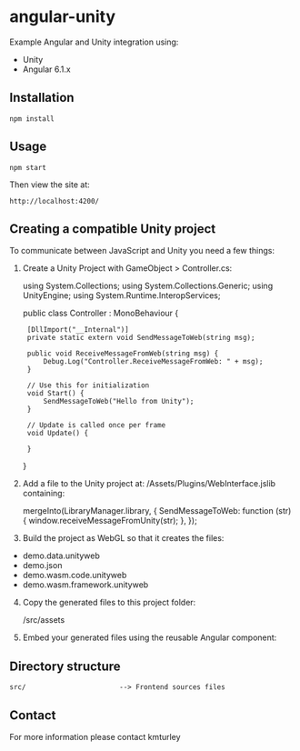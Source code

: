 # angular-unity

Example Angular and Unity integration using:
* Unity
* Angular 6.1.x

## Installation

    npm install

## Usage

    npm start

Then view the site at:

    http://localhost:4200/


## Creating a compatible Unity project

To communicate between JavaScript and Unity you need a few things:

1) Create a Unity Project with GameObject > Controller.cs:

    using System.Collections;
    using System.Collections.Generic;
    using UnityEngine;
    using System.Runtime.InteropServices;

    public class Controller : MonoBehaviour {

        [DllImport("__Internal")]
        private static extern void SendMessageToWeb(string msg);

        public void ReceiveMessageFromWeb(string msg) {
            Debug.Log("Controller.ReceiveMessageFromWeb: " + msg);
        }

        // Use this for initialization
        void Start() {
            SendMessageToWeb("Hello from Unity");
        }

        // Update is called once per frame
        void Update() {

        }
    }

2) Add a file to the Unity project at: /Assets/Plugins/WebInterface.jslib containing:

    mergeInto(LibraryManager.library, {
    SendMessageToWeb: function (str) {
        window.receiveMessageFromUnity(str);
    },
    });

3) Build the project as WebGL so that it creates the files:

- demo.data.unityweb
- demo.json
- demo.wasm.code.unityweb
- demo.wasm.framework.unityweb

4) Copy the generated files to this project folder:

    /src/assets
    
5) Embed your generated files using the reusable Angular component:

    <app-unity appLocation="../assets/demo/demo.json"></app-unity>
    
## Directory structure

    src/                       --> Frontend sources files


## Contact

For more information please contact kmturley